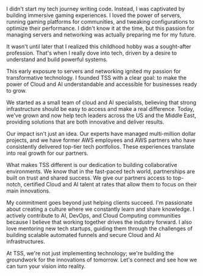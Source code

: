 I didn't start my tech journey writing code. Instead, I was captivated by building immersive gaming experiences. I loved the power of servers, running gaming platforms for communities, and tweaking configurations to optimize their performance. I didn't know it at the time, but this passion for managing servers and networking was actually preparing me for my future.

It wasn't until later that I realized this childhood hobby was a sought-after profession. That's when I really dove into tech, driven by a desire to understand and build powerful systems.

This early exposure to servers and networking ignited my passion for transformative technology. I founded TSS with a clear goal: to make the power of Cloud and AI understandable and accessible for businesses ready to grow.

We started as a small team of cloud and AI specialists, believing that strong infrastructure should be easy to access and make a real difference. Today, we've grown and now help tech leaders across the US and the Middle East, providing solutions that are both innovative and deliver results.

Our impact isn't just an idea. Our experts have managed multi-million dollar projects, and we have former AWS employees and AWS partners who have consistently delivered top-tier tech portfolios. These experiences translate into real growth for our partners.

What makes TSS different is our dedication to building collaborative environments. We know that in the fast-paced tech world, partnerships are built on trust and shared success. We give our partners access to top-notch, certified Cloud and AI talent at rates that allow them to focus on their main innovations.

My commitment goes beyond just helping clients succeed. I'm passionate about creating a culture where we constantly learn and share knowledge. I actively contribute to AI, DevOps, and Cloud Computing communities because I believe that working together drives the industry forward. I also love mentoring new tech startups, guiding them through the challenges of building scalable automated funnels and secure Cloud and AI infrastructures.

At TSS, we're not just implementing technology; we're building the groundwork for the innovations of tomorrow. Let's connect and see how we can turn your vision into reality.
